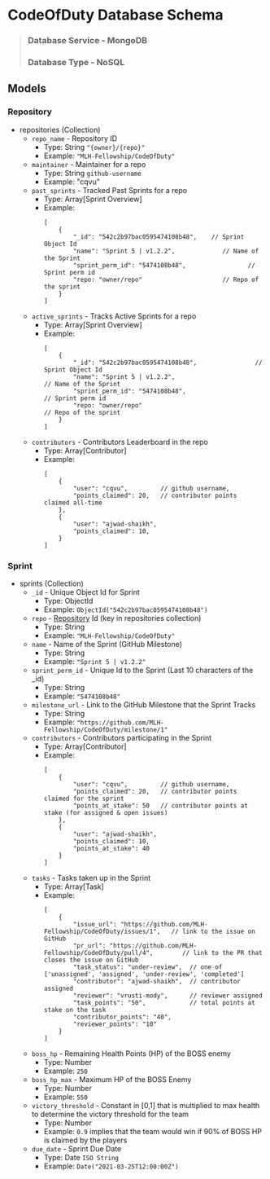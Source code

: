 # CodeOfDuty Database Schema

> ### Database Service - MongoDB
> ### Database Type - NoSQL

## Models

### Repository 

- repositories (Collection)
    - `repo_name` - Repository ID
        - Type: String `"{owner}/{repo}"`
        - Example: `"MLH-Fellowship/CodeOfDuty"`
    - `maintainer` - Maintainer for a repo
        - Type: String `github-username`
        - Example: "cqvu"
    - `past_sprints` - Tracked Past Sprints for a repo
        - Type: Array[Sprint Overview]
        - Example:
            ```
            [
                {
                    "_id": "542c2b97bac0595474108b48",    // Sprint Object Id  
                    "name": "Sprint 5 | v1.2.2",             // Name of the Sprint
                    "sprint_perm_id": "5474108b48",                 // Sprint perm id
                    "repo: "owner/repo"                      // Repo of the sprint
                }
            ]
            ```
    - `active_sprints` - Tracks Active Sprints for a repo
        - Type: Array[Sprint Overview]
        - Example:
            ```
            [
                {
                    "_id": "542c2b97bac0595474108b48",                // Sprint Object Id  
                    "name": "Sprint 5 | v1.2.2",                         // Name of the Sprint
                    "sprint_perm_id": "5474108b48",                             // Sprint perm id
                    "repo: "owner/repo"                                  // Repo of the sprint
                }
            ]
            ```
    - `contributors` - Contributors Leaderboard in the repo
        - Type: Array[Contributor]
        - Example:
            ```
            [
                {
                    "user": "cqvu",         // github username,
                    "points_claimed": 20,   // contributor points claimed all-time
                },
                {
                    "user": "ajwad-shaikh",
                    "points_claimed": 10,
                }
            ]
            ```


### Sprint

- sprints (Collection)
    - `_id` - Unique Object Id for Sprint
        - Type: ObjectId
        - Example: `ObjectId("542c2b97bac0595474108b48")`
    - `repo` - [Repository](#repository) Id (key in repositories collection)
        - Type: String
        - Example: `"MLH-Fellowship/CodeOfDuty"`
    - `name` - Name of the Sprint (GitHub Milestone)
        - Type: String
        - Example: `"Sprint 5 | v1.2.2"`
    - `sprint_perm_id` - Unique Id to the Sprint (Last 10 characters of the _id)
        - Type: String
        - Example: `"5474108b48"`
    - `milestone_url` - Link to the GitHub Milestone that the Sprint Tracks
        - Type: String
        - Example: `"https://github.com/MLH-Fellowship/CodeOfDuty/milestone/1"`
    - `contributors` - Contributors participating in the Sprint
        - Type: Array[Contributor]
        - Example:
            ```
            [
                {
                    "user": "cqvu",         // github username,
                    "points_claimed": 20,   // contributor points claimed for the sprint
                    "points_at_stake": 50   // contributor points at stake (for assigned & open issues)
                },
                {
                    "user": "ajwad-shaikh",
                    "points_claimed": 10,
                    "points_at_stake": 40
                }
            ]
            ```
    - `tasks` - Tasks taken up in the Sprint
        - Type: Array[Task]
        - Example:
            ```
            [
                {
                    "issue_url": "https://github.com/MLH-Fellowship/CodeOfDuty/issues/1",   // link to the issue on GitHub
                    "pr_url": "https://github.com/MLH-Fellowship/CodeOfDuty/pull/4",        // link to the PR that closes the issue on GitHub
                    "task_status": "under-review",  // one of ['unassigned', 'assigned', 'under-review', 'completed']
                    "contributor": "ajwad-shaikh",  // contributor assigned
                    "reviewer": "vrusti-mody",      // reviewer assigned       
                    "task_points": "50",            // total points at stake on the task
                    "contributor_points": "40",
                    "reviewer_points": "10"
                }
            ]
            ```
    - `boss_hp` - Remaining Health Points (HP) of the BOSS enemy
        - Type: Number
        - Example: `250`
    - `boss_hp_max` - Maximum HP of the BOSS Enemy
        - Type: Number
        - Example: `550`
    - `victory_threshold` - Constant in [0,1] that is multiplied to max health to determine the victory threshold for the team
        - Type: Number
        - Example: `0.9` implies that the team would win if 90% of BOSS HP is claimed by the players
    - `due_date` - Sprint Due Date
        - Type: Date `ISO String`
        - Example: `Date("2021-03-25T12:00:00Z")`

